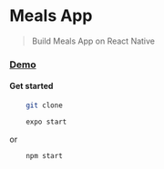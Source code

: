 # Meals App

> Build Meals App on React Native

### [Demo](https://expo.io/@belchenkov/rn_meals_app) 

#### Get started
```sh
    git clone
```
```sh
    expo start
```
or
```sh
    npm start
```
